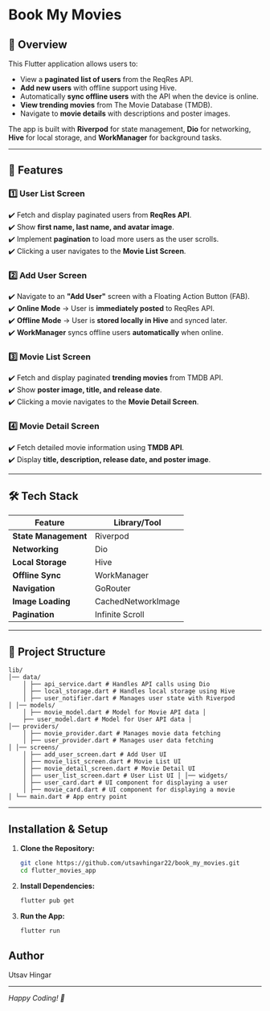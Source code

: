 # **Book My Movies**

## **📌 Overview**
This Flutter application allows users to:
- View a **paginated list of users** from the ReqRes API.
- **Add new users** with offline support using Hive.
- Automatically **sync offline users** with the API when the device is online.
- **View trending movies** from The Movie Database (TMDB).
- Navigate to **movie details** with descriptions and poster images.

The app is built with **Riverpod** for state management, **Dio** for networking, **Hive** for local storage, and **WorkManager** for background tasks.

---

## **🚀 Features**
### **1️⃣ User List Screen**
✔️ Fetch and display paginated users from **ReqRes API**.  
✔️ Show **first name, last name, and avatar image**.  
✔️ Implement **pagination** to load more users as the user scrolls.  
✔️ Clicking a user navigates to the **Movie List Screen**.

### **2️⃣ Add User Screen**
✔️ Navigate to an **"Add User"** screen with a Floating Action Button (FAB).  
✔️ **Online Mode** → User is **immediately posted** to ReqRes API.  
✔️ **Offline Mode** → User is **stored locally in Hive** and synced later.  
✔️ **WorkManager** syncs offline users **automatically** when online.

### **3️⃣ Movie List Screen**
✔️ Fetch and display paginated **trending movies** from TMDB API.  
✔️ Show **poster image, title, and release date**.  
✔️ Clicking a movie navigates to the **Movie Detail Screen**.

### **4️⃣ Movie Detail Screen**
✔️ Fetch detailed movie information using **TMDB API**.  
✔️ Display **title, description, release date, and poster image**.

---

## **🛠️ Tech Stack**
| Feature          | Library/Tool |
|-----------------|-------------|
| **State Management** | Riverpod |
| **Networking** | Dio |
| **Local Storage** | Hive |
| **Offline Sync** | WorkManager |
| **Navigation** | GoRouter |
| **Image Loading** | CachedNetworkImage |
| **Pagination** | Infinite Scroll |

---

## **📂 Project Structure**
```
lib/ 
│── data/ 
    │ ├── api_service.dart # Handles API calls using Dio 
    │ ├── local_storage.dart # Handles local storage using Hive 
    │ ├── user_notifier.dart # Manages user state with Riverpod 
│ │── models/ 
    │ ├── movie_model.dart # Model for Movie API data │ 
    ├── user_model.dart # Model for User API data │ 
│── providers/ 
    │ ├── movie_provider.dart # Manages movie data fetching 
    │ ├── user_provider.dart # Manages user data fetching 
│ │── screens/ 
    │ ├── add_user_screen.dart # Add User UI 
    │ ├── movie_list_screen.dart # Movie List UI 
    │ ├── movie_detail_screen.dart # Movie Detail UI 
    │ ├── user_list_screen.dart # User List UI │ │── widgets/ 
    │ ├── user_card.dart # UI component for displaying a user 
    │ ├── movie_card.dart # UI component for displaying a movie 
│ └── main.dart # App entry point
```
---

## Installation & Setup
1. **Clone the Repository:**
   ```sh
   git clone https://github.com/utsavhingar22/book_my_movies.git
   cd flutter_movies_app
   ```
2. **Install Dependencies:**
   ```sh
   flutter pub get
   ```
3. **Run the App:**
   ```sh
   flutter run
   ```

## Author
Utsav Hingar

---
*Happy Coding! 🚀*
